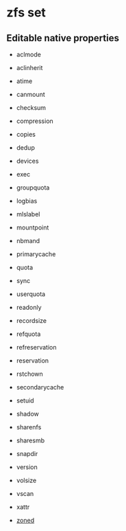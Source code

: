 # zfs set

## Editable native properties

- aclmode

- aclinherit

- atime

- canmount

- checksum

- compression

- copies

- dedup

- devices

- exec

- groupquota

- logbias

- mlslabel

- mountpoint

- nbmand

- primarycache

- quota

- sync

- userquota

- readonly

- recordsize

- refquota

- refreservation

- reservation

- rstchown

- secondarycache

- setuid

- shadow

- sharenfs

- sharesmb

- snapdir

- version

- volsize

- vscan

- xattr

- [zoned](./zoned/)
